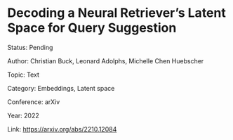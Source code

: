 # Decoding a Neural Retriever’s Latent Space for Query Suggestion
Status: Pending

Author: Christian Buck, Leonard Adolphs, Michelle Chen Huebscher

Topic: Text 

Category: Embeddings, Latent space

Conference: arXiv

Year: 2022

Link: https://arxiv.org/abs/2210.12084
